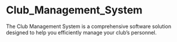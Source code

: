 # Club_Management_System
The Club Management System is a comprehensive software solution designed to help you efficiently manage your club’s personnel.
